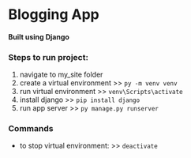 # Blogging App
#### Built using Django

### Steps to run project:
1. navigate to my_site folder
2. create a virtual environment       >> `py -m venv venv`
3. run virtual environment            >> `venv\Scripts\activate`
4. install django                     >> `pip install django`
5. run app server                     >> `py manage.py runserver`


### Commands
- to stop virtual environment:         >> `deactivate`